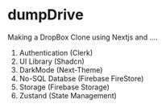 # dumpDrive
Making a DropBox Clone using Nextjs and ....
1. Authentication (Clerk)
2. UI Library (Shadcn)
3. DarkMode (Next-Theme)
4. No-SQL Databse (Firebase FireStore)
5. Storage (Firebase Storage)
6. Zustand (State Management)
